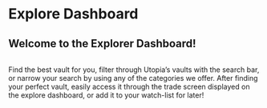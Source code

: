 # Explore Dashboard

## Welcome to the Explorer Dashboard!

<figure><img src="https://lh5.googleusercontent.com/uBpaQVnAJ38bI4mREMaR0NdsAKTddqvXmd5FxrVt9vccPh8YBiEIplXUqhMmnS4J-ySLHy5b_nZxx6lnFha417bZObumcABEINnN2_hyR1UoMNovbrZ3eX0p-eNglZvruFINlDJLFCZu07GumCed5wMI_EOigHX9AL8hh3kuWPukTy0UbhqeDuI6Aw" alt=""><figcaption></figcaption></figure>

Find the best vault for you, filter through Utopia’s vaults with the search bar, or narrow your search by using any of the categories we offer. After finding your perfect vault, easily access it through the trade screen displayed on the explore dashboard, or add it to your watch-list for later!
